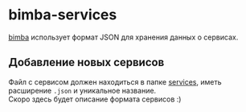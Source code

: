 # bimba-services

[bimba](https://github.com/bimba-org/bimba) использует формат JSON для хранения данных о сервисах.

## Добавление новых сервисов

Файл с сервисом должен находиться в папке [services](services), иметь расширение `.json` и уникальное название.\
Скоро здесь будет описание формата сервисов :)
